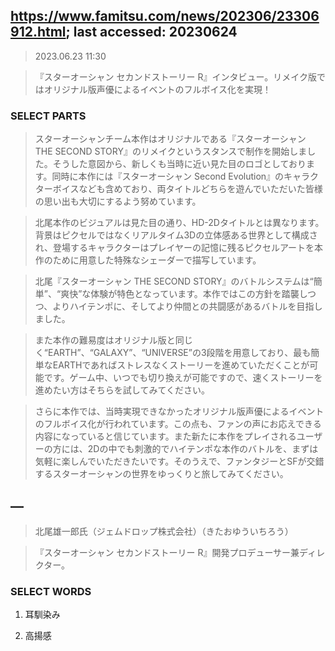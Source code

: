 ## https://www.famitsu.com/news/202306/23306912.html; last accessed: 20230624

> 2023.06.23 11:30 

>『スターオーシャン セカンドストーリー R』インタビュー。リメイク版ではオリジナル版声優によるイベントのフルボイス化を実現！

### SELECT PARTS

> スターオーシャンチーム本作はオリジナルである『スターオーシャン THE SECOND STORY』のリメイクというスタンスで制作を開始しました。そうした意図から、新しくも当時に近い見た目のロゴとしております。同時に本作には『スターオーシャン Second Evolution』のキャラクターボイスなども含めており、両タイトルどちらを遊んでいただいた皆様の思い出も大切にするよう努めています。

> 北尾本作のビジュアルは見た目の通り、HD-2Dタイトルとは異なります。背景はピクセルではなくリアルタイム3Dの立体感ある世界として構成され、登場するキャラクターはプレイヤーの記憶に残るピクセルアートを本作のために用意した特殊なシェーダーで描写しています。

> 北尾『スターオーシャン THE SECOND STORY』のバトルシステムは“簡単”、“爽快”な体験が特色となっています。本作ではこの方針を踏襲しつつ、よりハイテンポに、そしてより仲間との共闘感があるバトルを目指しました。

> また本作の難易度はオリジナル版と同じく“EARTH”、“GALAXY”、“UNIVERSE”の3段階を用意しており、最も簡単なEARTHであればストレスなくストーリーを進めていただくことが可能です。ゲーム中、いつでも切り換えが可能ですので、速くストーリーを進めたい方はそちらを試してみてください。

> さらに本作では、当時実現できなかったオリジナル版声優によるイベントのフルボイス化が行われています。この点も、ファンの声にお応えできる内容になっていると信じています。また新たに本作をプレイされるユーザーの方には、2Dの中でも刺激的でハイテンポな本作のバトルを、まずは気軽に楽しんでいただきたいです。そのうえで、ファンタジーとSFが交錯するスターオーシャンの世界をゆっくりと旅してみてください。

## —

> 北尾雄一郎氏（ジェムドロップ株式会社）（きたおゆういちろう） 

>『スターオーシャン セカンドストーリー R』開発プロデューサー兼ディレクター。


### SELECT WORDS

1. 耳馴染み

2. 高揚感
